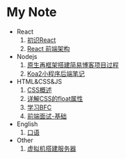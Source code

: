 # My Note

- React
  1. [初识React](./React/初识React.md)
  2. [React 前端架构](./React/React前端架构.md)
- Nodejs
  1. [原生再框架搭建简易博客项目过程](./Nodejs/原生再框架搭建简易博客项目过程.md)
  2. [Koa2小程序后端笔记](./Nodejs/Koa2-小程序后端笔记.md)
- HTML&CSS&JS
  1. [CSS概述](./HTML&CSS&JS/CSS概述.md)
  2. [详解CSS的float属性](./HTML&CSS&JS/详解CSS的float属性.md)
  3. [学习BFC](./HTML&CSS&JS/学习BFC.md)
  4. [前端面试-基础](./HTML&CSS&JS/前端面试-基础.md)
- English
  1. [口语](./English/口语.md)
- Other
  1. [虚拟机搭建服务器](./Other/虚拟机搭建服务器.md)